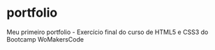# portfolio
Meu primeiro portfolio - Exercício final do curso de HTML5 e CSS3 do Bootcamp WoMakersCode
